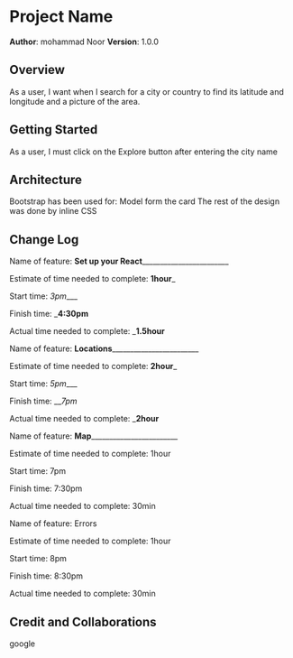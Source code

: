 # Project Name

**Author**: mohammad Noor
**Version**: 1.0.0

## Overview

As a user, I want when I search for a city or country to find its latitude and longitude and a picture of the area.
## Getting Started
As a user, I must click on the Explore button after entering the city name

## Architecture
Bootstrap has been used for:
Model
form
the card
The rest of the design was done by inline CSS

## Change Log


Name of feature: ____Set up your React____________________________

Estimate of time needed to complete: __1hour___

Start time: _3pm____

Finish time: ___4:30pm__

Actual time needed to complete: ___1.5hour__

Name of feature: ____Locations____________________________

Estimate of time needed to complete: __2hour___

Start time: _5pm____

Finish time: ___7pm_

Actual time needed to complete: ___2hour__

Name of feature: ____Map____________________________

Estimate of time needed to complete: 1hour

Start time: 7pm

Finish time: 7:30pm

Actual time needed to complete: 30min

Name of feature: Errors

Estimate of time needed to complete: 1hour

Start time: 8pm

Finish time: 8:30pm

Actual time needed to complete: 30min

## Credit and Collaborations

google  